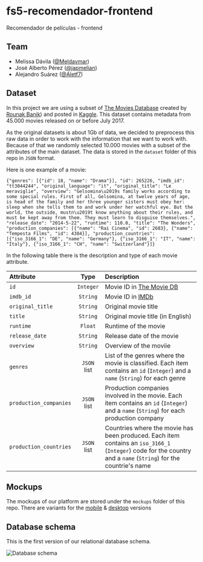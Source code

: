 # fs5-recomendador-frontend
Recomendador de películas - frontend


## Team
- Melissa Dávila ([@Meldavmar](https://github.com/Meldavmar))
- José Alberto Pérez ([@japmelian](https://github.com/japmelian))
- Alejandro Suárez ([@Aletf7](https://github.com/Aletf7))

## Dataset
In this project we are using a subset of [The Movies Database](https://www.kaggle.com/rounakbanik/the-movies-dataset) created by [Rounak Banik](https://github.com/rounakbanik)) and posted in [Kaggle](https://www.kaggle.com). This dataset contains metadata from 45.000 movies released on or before July 2017.

As the original datasets is about 1Gb of data, we decided to preprocess this raw data in order to work with the information that we want to work with. Because of that we randomly selected 10.000 movies with a subset of the attributes of the main dataset. The data is stored in the `dataset` folder of this repo in `JSON` format.

Here is one example of a movie:

```
{"genres": [{"id": 18, "name": "Drama"}], "id": 265226, "imdb_id": "tt3044244", "original_language": "it", "original_title": "Le meraviglie", "overview": "Gelsomina\u2019s family works according to some special rules. First of all, Gelsomina, at twelve years of age, is head of the family and her three younger sisters must obey her: sleep when she tells them to and work under her watchful eye. But the world, the outside, mustn\u2019t know anything about their rules, and must be kept away from them. They must learn to disguise themselves.", "release_date": "2014-5-22", "runtime": 110.0, "title": "The Wonders", "production_companies": [{"name": "Rai Cinema", "id": 2683}, {"name": "Tempesta Films", "id": 4384}], "production_countries": [{"iso_3166_1": "DE", "name": "Germany"}, {"iso_3166_1": "IT", "name": "Italy"}, {"iso_3166_1": "CH", "name": "Switzerland"}]}
```

In the following table there is the description and type of each movie attribute.

| Attribute |   Type  |        Description        |
|:---------|:-------:|:-------------------------|
| `id`        | `Integer` | Movie ID in [The Movie DB](https://www.themoviedb.org/)  |
| `imdb_id`  |  `String` | Movie ID in [IMDb](https://www.imdb.com/)          |
|`original_title`|`String`| Original movie title|
|`title`|`String`| Original movie title (in English)|
|`runtime`|`Float`| Runtime of the movie|
|`release_date`|`String`|Release date of the movie|
|`overview`|`String`|Overview of the moviie|
|`genres`|`JSON` list|List of the genres where the movie is classified. Each item contains an `id` (`Integer`) and a `name` (`String`) for each genre|
|`production_companies`|`JSON` list| Production companies involved in the movie. Each item contains an `id` (`Integer`) and a `name` (`String`) for each production company|
|`production_countries`|`JSON` list| Countries where the movie has been produced. Each item contains an `iso_3166_1` (`Integer`) code for the country and a `name` (`String`) for the countrie's name|

## Mockups
The mockups of our platform are stored under the `mockups` folder of this repo. There are variants for the [mobile](./mockups/mockupPhone) & [desktop](./mockups/mockupDesktop) versions

## Database schema
This is the first version of our relational database schema.

![Database schema](./db-info/scjema/db-schema.png)